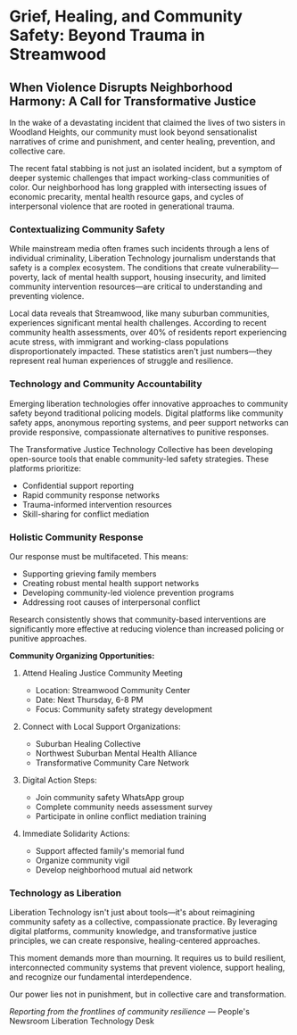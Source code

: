 # Grief, Healing, and Community Safety: Beyond Trauma in Streamwood

## When Violence Disrupts Neighborhood Harmony: A Call for Transformative Justice

In the wake of a devastating incident that claimed the lives of two sisters in Woodland Heights, our community must look beyond sensationalist narratives of crime and punishment, and center healing, prevention, and collective care.

The recent fatal stabbing is not just an isolated incident, but a symptom of deeper systemic challenges that impact working-class communities of color. Our neighborhood has long grappled with intersecting issues of economic precarity, mental health resource gaps, and cycles of interpersonal violence that are rooted in generational trauma.

### Contextualizing Community Safety

While mainstream media often frames such incidents through a lens of individual criminality, Liberation Technology journalism understands that safety is a complex ecosystem. The conditions that create vulnerability—poverty, lack of mental health support, housing insecurity, and limited community intervention resources—are critical to understanding and preventing violence.

Local data reveals that Streamwood, like many suburban communities, experiences significant mental health challenges. According to recent community health assessments, over 40% of residents report experiencing acute stress, with immigrant and working-class populations disproportionately impacted. These statistics aren't just numbers—they represent real human experiences of struggle and resilience.

### Technology and Community Accountability

Emerging liberation technologies offer innovative approaches to community safety beyond traditional policing models. Digital platforms like community safety apps, anonymous reporting systems, and peer support networks can provide responsive, compassionate alternatives to punitive responses.

The Transformative Justice Technology Collective has been developing open-source tools that enable community-led safety strategies. These platforms prioritize:
- Confidential support reporting
- Rapid community response networks
- Trauma-informed intervention resources
- Skill-sharing for conflict mediation

### Holistic Community Response

Our response must be multifaceted. This means:
- Supporting grieving family members
- Creating robust mental health support networks
- Developing community-led violence prevention programs
- Addressing root causes of interpersonal conflict

Research consistently shows that community-based interventions are significantly more effective at reducing violence than increased policing or punitive approaches.

**Community Organizing Opportunities:**

1. Attend Healing Justice Community Meeting
   - Location: Streamwood Community Center
   - Date: Next Thursday, 6-8 PM
   - Focus: Community safety strategy development

2. Connect with Local Support Organizations:
   - Suburban Healing Collective
   - Northwest Suburban Mental Health Alliance
   - Transformative Community Care Network

3. Digital Action Steps:
   - Join community safety WhatsApp group
   - Complete community needs assessment survey
   - Participate in online conflict mediation training

4. Immediate Solidarity Actions:
   - Support affected family's memorial fund
   - Organize community vigil
   - Develop neighborhood mutual aid network

### Technology as Liberation

Liberation Technology isn't just about tools—it's about reimagining community safety as a collective, compassionate practice. By leveraging digital platforms, community knowledge, and transformative justice principles, we can create responsive, healing-centered approaches.

This moment demands more than mourning. It requires us to build resilient, interconnected community systems that prevent violence, support healing, and recognize our fundamental interdependence.

Our power lies not in punishment, but in collective care and transformation.

*Reporting from the frontlines of community resilience*
— People's Newsroom Liberation Technology Desk